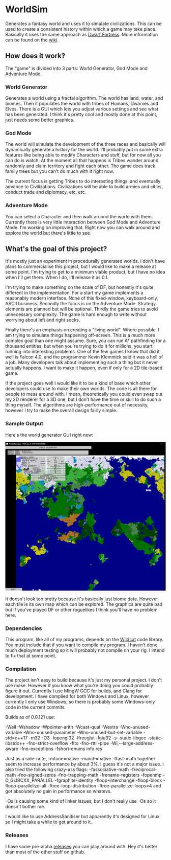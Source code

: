 # WorldSim
Generates a fantasy world and uses it to simulate civilizations. This can be used to create a consistent history within which a game may take place. Basically it uses the same approach as [Dwarf Fortress](http://www.bay12games.com/dwarves/). More information can be found on the [wiki](https://github.com/RyanBabij/WorldSim/wiki).

## How does it work?

The "game" is divided into 3 parts: World Generator, God Mode and Adventure Mode.

### World Generator

Generates a world using a fractal algorithm. The world has land, water, and biomes. Then it populates the world with tribes of Humans, Dwarves and Elves. There is a GUI which lets you adjust various settings and see what has been generated. I think it's pretty cool and mostly done at this point, just needs some better graphics.

### God Mode

The world will simulate the development of the three races and basically will dynamically generate a history for the world. I'll probably put in some extra features like being able to modify Characters and stuff, but for now all you can do is watch. At the moment all that happens is Tribes wander around randomly and claim territory and fight each other. The game does track family trees but you can't do much with it right now.

The current focus is getting Tribes to do interesting things, and eventually advance to Civilizations. Civilizations will be able to build armies and cities, conduct trade and diplomacy, etc, etc.

### Adventure Mode

You can select a Character and then walk around the world with them. Currently there is very little interaction between God Mode and Adventure Mode. I'm working on improving that. Right now you can walk around and explore the world but there's little to see.

## What's the goal of this project?

It's mostly just an experiment in procedurally generated worlds. I don't have plans to commercialise this project, but I would like to make a release at some point. I'm trying to get to a minimum viable product, but I have no idea when I'll get there. When I do, I'll release it as 0.1.

I'm trying to make something on the scale of DF, but honestly it's quite different in the implementation. For a start my game implements a reasonably modern interface. None of this fixed-window, keyboard-only, ASCII business. Secondly the focus is on the Adventure Mode. Strategy elements are planned but will be optional. Thirdly the game tries to avoid unnecessary complexity. The game is hard enough to write without worrying about left and right socks.

Finally there's an emphasis on creating a "living world". Where possible, I am trying to simulate things happening off-screen. This is a much more complex goal than one might assume. Sure, you can run A* pathfinding for a thousand entities, but when you're trying to do it for millions, you start running into interesting problems. One of the few games I know that did it well is Falcon 4.0, and the programmer Kevin Klemmick said it was a hell of a job. Many developers talk about implementing such a thing but it never actually happens. I want to make it happen, even if only for a 2D tile-based game.

If the project goes well I would like it to be a kind of base which other developers could use to make their own worlds. The code is all there for people to mess around with. I mean, theoretically you could even swap out my 2D renderer for a 3D one, but I don't have the time or skill to do such a thing myself. The algorithms are high-performance out of necessity, however I try to make the overall design fairly simple.

### Sample Output

Here's the world generator GUI right now:

![Screenshot of WorldGen](https://raw.githubusercontent.com/RyanBabij/WorldSim/master/doc/2018-06-26-Example01.png)

It doesn't look too pretty because it's basically just biome data. However each tile is its own map which can be explored. The graphics are quite bad but if you've played DF or other roguelikes I think you'll have no problem here.

### Dependencies

This program, like all of my programs, depends on the [Wildcat](https://github.com/RyanBabij/Wildcat) code library. You must include that if you want to compile my program. I haven't done much deployment testing so it will probably not compile on your rig. I intend to fix that at some point.

### Compilation

The project isn't easy to build because it's just my personal project. I don't use make. However if you know what you're doing you could probably figure it out. Currently I use MingW GCC for builds, and Clang for development. I have compiled for both Windows and Linux, however currently I only use Windows, so there is probably some Windows-only code in the current commits.

Builds as of 0.0.121 use:

-Wall -Wshadow -Wpointer-arith -Wcast-qual -Wextra -Wno-unused-variable -Wno-unused-parameter -Wno-unused-but-set-variable -std=c++17 -m32 -O3 -lopengl32 -lfreeglut -lglu32 -s -static-libgcc -static-libstdc++ -fno-strict-overflow -flto -fno-rtti -pipe -Wl,--large-address-aware -fno-exceptions -fshort-enums info.res

Just as a side-note, -mtune=native -march=native -ffast-math together seem to increase performance by about 3%. I guess it's not a major issue. I also tried the following crazy-ass flags: -fassociative-math -freciprocal-math -fno-signed-zeros -fno-trapping-math -frename-registers -fopenmp -D_GLIBCXX_PARALLEL -fgraphite-identity -floop-interchange -floop-block -floop-parallelize-all -ftree-loop-distribution -ftree-parallelize-loops=4 and got absolutely no gain in performance so whatevs.

-Os is causing some kind of linker issues, but I don't really use -Os so it doesn't bother me.

I would like to use AddressSanitiser but apparently it's designed for Linux so I might take a while to get around to it.

### Releases

I have some pre-alpha [releases](https://github.com/RyanBabij/WorldSim/releases) you can play around with. Hey it's better than most of the other stuff on github.
